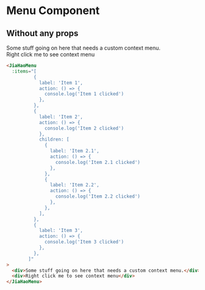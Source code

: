 <script setup lang="ts">
import {JiaHaoMenu} from 'jiahao-vue'
</script>

# Menu Component

## Without any props

<JiaHaoMenu
        :items="[
          {
            label: 'Item 1',
            action: () => {
              console.log('Item 1 clicked')
            },
          },
          {
            label: 'Item 2',
            action: () => {
              console.log('Item 2 clicked')
            },
            children: [
              {
                label: 'Item 2.1',
                action: () => {
                  console.log('Item 2.1 clicked')
                },
              },
              {
                label: 'Item 2.2',
                action: () => {
                  console.log('Item 2.2 clicked')
                },
              },
            ],
          },
          {
            label: 'Item 3',
            action: () => {
              console.log('Item 3 clicked')
            },
          },
        ]"
      >
<div>Some stuff going on here that needs a custom context menu.</div>
<div>Right click me to see context menu</div>
</JiaHaoMenu>

```html
<JiaHaoMenu
  :items="[
          {
            label: 'Item 1',
            action: () => {
              console.log('Item 1 clicked')
            },
          },
          {
            label: 'Item 2',
            action: () => {
              console.log('Item 2 clicked')
            },
            children: [
              {
                label: 'Item 2.1',
                action: () => {
                  console.log('Item 2.1 clicked')
                },
              },
              {
                label: 'Item 2.2',
                action: () => {
                  console.log('Item 2.2 clicked')
                },
              },
            ],
          },
          {
            label: 'Item 3',
            action: () => {
              console.log('Item 3 clicked')
            },
          },
        ]"
>
  <div>Some stuff going on here that needs a custom context menu.</div>
  <div>Right click me to see context menu</div>
</JiaHaoMenu>
```
